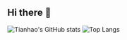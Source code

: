 ## Hi there 👋
![Tianhao's GitHub stats](https://github-readme-stats.vercel.app/api?username=QTH1225)
![Top Langs](https://github-readme-stats.vercel.app/api/top-langs/?username=QTH1225)

<!--
**QTH1225/QTH1225** is a ✨ _special_ ✨ repository because its `README.md` (this file) appears on your GitHub profile.

Here are some ideas to get you started:

- 🔭 I’m currently working on ...
- 🌱 I’m currently learning ...
- 👯 I’m looking to collaborate on ...
- 🤔 I’m looking for help with ...
- 💬 Ask me about ...
- 📫 How to reach me: ...
- 😄 Pronouns: ...
- ⚡ Fun fact: ...
-->
